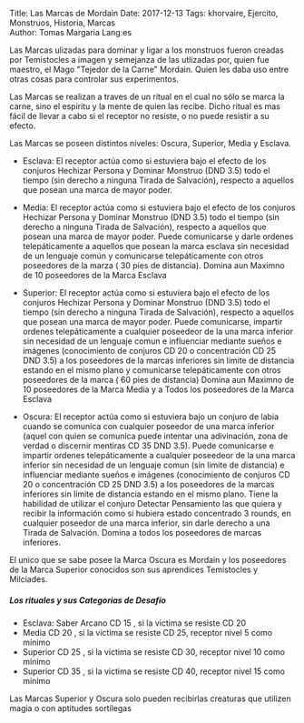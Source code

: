 Title: Las Marcas de Mordain 
Date: 2017-12-13 
Tags: khorvaire, Ejercito, Monstruos, Historia, Marcas  
Author: Tomas Margaria 
Lang:es

Las Marcas ulizadas para dominar y ligar a los monstruos fueron creadas por Temistocles a imagen y semejanza de las utlizadas por, quien fue maestro,  el Mago "Tejedor de la Carne" Mordain. Quien les daba uso entre otras cosas para controlar sus experimentos.

Las Marcas se realizan a traves de un ritual en el cual no sólo se marca la carne, sino el espiritu y la mente de quien las recibe. Dicho ritual es mas fácil de llevar a cabo si el receptor no resiste, o no puede resistir a su efecto.

Las Marcas se poseen distintos niveles: Oscura, Superior, Media y Esclava.

- Esclava: El receptor actúa como si estuviera bajo el efecto de los conjuros Hechizar Persona y Dominar Monstruo (DND 3.5) todo el tiempo (sin derecho a ninguna Tirada de Salvación), respecto a aquellos que posean una marca de mayor poder.

- Media: El receptor actúa como si estuviera bajo el efecto de los conjuros Hechizar Persona y Dominar Monstruo (DND 3.5) todo el tiempo (sin derecho a ninguna Tirada de Salvación), respecto a aquellos que posean una marca de mayor poder. Puede comunicarse  y darle ordenes telepáticamente a aquellos que posean la marca esclava sin necesidad de un lenguaje común y comunicarse telepáticamente con otros poseedores de la marza ( 30 pies de distancia). 
Domina aun Maximno de 10 poseedores de la Marca Esclava

- Superior: El receptor actúa como si estuviera bajo el efecto de los conjuros Hechizar Persona y Dominar Monstruo (DND 3.5) todo el tiempo (sin derecho a ninguna Tirada de Salvación), respecto a aquellos que posean una marca de mayor poder. Puede comunicarse, impartir ordenes telepáticamente a cualquier poseedeor de la una marca inferior sin necesidad de un lenguaje comun e influenciar mediante sueños e imágenes (conocimiento de conjuros CD 20 o concentración CD 25 DND 3.5) a los poseedores de la marcas inferiores sin límite de distancia estando en el mismo plano y comunicarse telepáticamente con otros poseedores de la marca ( 60 pies de distancia)
Domina aun Maximno de 10 poseedores de la Marca Media y a Todos los poseedores de la Marca Esclava

- Oscura: El receptor actúa como si estuviera bajo un conjuro de labia cuando se comunica con cualquier poseedor de una marca inferior (aquel con quien se comunica puede intentar una adivinación, zona de verdad o discernir mentiras CD 35 DND 3.5). Puede comunicarse e impartir ordenes telepáticamente a cualquier poseedeor de la una marca inferior sin necesidad de un lenguaje comun (sin limite de distancia) e influenciar mediante sueños e imágenes (conocimiento de conjuros CD 20 o concentración CD 25 DND 3.5) a los poseedores de la marcas inferiores sin límite de distancia estando en el mismo plano. Tiene la habilidad de utilizar el conjuro Detectar Pensamiento las que quiera y recibir la información como si hubiera estado concentrado 3 rounds, en cualquier poseedor de una marca inferior, sin darle derecho a una Tirada de Salvación. 
Domina a todos los poseedores de marcas inferiores.

El unico que se sabe posee la Marca Oscura es Mordain y los poseedores de la Marca Superior conocidos son sus aprendices Temistocles y Milciades.

##### Los rituales y sus Categorias de Desafío

- Esclava: Saber Arcano CD 15 , si la victima se resiste CD 20
- Media CD 20 , si la victima se resiste CD 25, receptor nivel 5 como mínimo
- Superior CD 25 , si la victima se resiste CD 30, receptor nivel 10 como mínimo
- Superior CD 35 , si la victima se resiste CD 40, receptor nivel 15 como mínimo

Las Marcas Superior y Oscura solo pueden recibirlas creaturas que utilizen magia o con aptitudes sortílegas